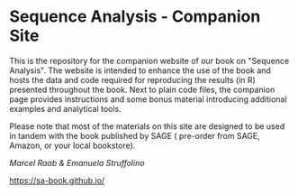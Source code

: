 # Sequence Analysis - Companion Site

This is the repository for the companion website of our book on "Sequence Analysis". The website is intended to enhance the use of the book and hosts the data and code required for reproducing the results (in R) presented throughout the book. Next to plain code files, the companion page provides instructions and some bonus material introducing additional examples and analytical tools. 

Please note that most of the materials on this site are designed to be used in tandem with the book published by SAGE ( pre-order from SAGE, Amazon, or your  local bookstore). 

*Marcel Raab & Emanuela Struffolino*

https://sa-book.github.io/ 
